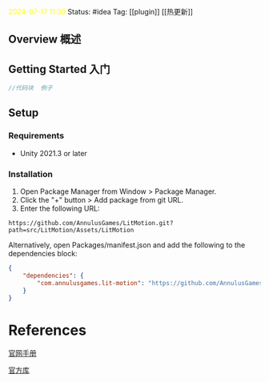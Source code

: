 <span style="color:rgb(255, 255, 0)">2024-07-17  11:39</span>
Status: #idea
Tag: [[plugin]]  [[热更新]]

## Overview 概述


## Getting Started 入门

```cs
//代码块  例子
```


## Setup

### Requirements

- Unity 2021.3 or later

### Installation

1. Open Package Manager from Window > Package Manager.
2. Click the "+" button > Add package from git URL.
3. Enter the following URL:

```
https://github.com/AnnulusGames/LitMotion.git?path=src/LitMotion/Assets/LitMotion
```

Alternatively, open Packages/manifest.json and add the following to the dependencies block:

```json
{
    "dependencies": {
        "com.annulusgames.lit-motion": "https://github.com/AnnulusGames/LitMotion.git?path=src/LitMotion/Assets/LitMotion"
    }
}
```
# References
[ 官网手册]()

[官方库]()